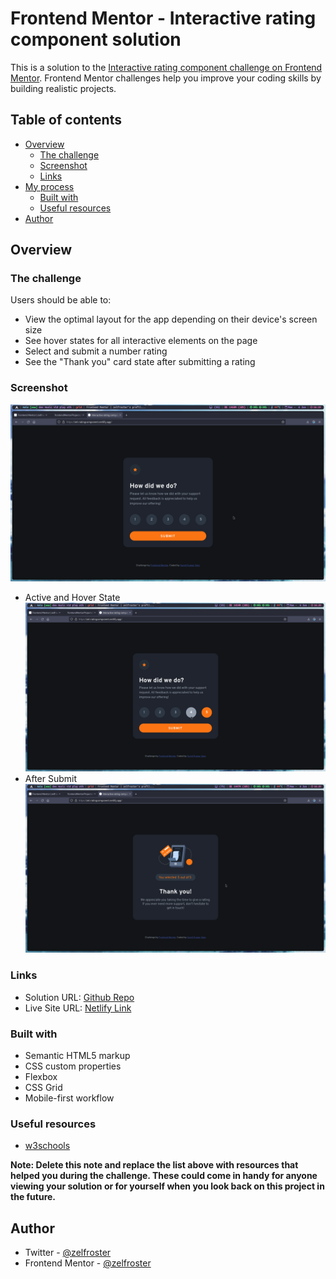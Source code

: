 # Frontend Mentor - Interactive rating component solution

This is a solution to the [Interactive rating component challenge on Frontend Mentor](https://www.frontendmentor.io/challenges/interactive-rating-component-koxpeBUmI). Frontend Mentor challenges help you improve your coding skills by building realistic projects.

## Table of contents

- [Overview](#overview)
  - [The challenge](#the-challenge)
  - [Screenshot](#screenshot)
  - [Links](#links)
- [My process](#my-process)
  - [Built with](#built-with)
  - [Useful resources](#useful-resources)
- [Author](#author)

## Overview

### The challenge

Users should be able to:

- View the optimal layout for the app depending on their device's screen size
- See hover states for all interactive elements on the page
- Select and submit a number rating
- See the "Thank you" card state after submitting a rating

### Screenshot

![](./screenshot/screenshot1.jpg)
- Active and Hover State
![](./screenshot/screenshot2.jpg)
- After Submit
![](./screenshot/screenshot3.jpg)

### Links

- Solution URL: [Github Repo](https://github.com/zelfroster/frontendMentorProjects/tree/master/Rating-Component/interactive-rating-component-main)
- Live Site URL: [Netlify Link](https://zel-ratingcomponent.netlify.app)

### Built with

- Semantic HTML5 markup
- CSS custom properties
- Flexbox
- CSS Grid
- Mobile-first workflow

### Useful resources

- [w3schools](https://www.w3schools.com/js/default.asp)

**Note: Delete this note and replace the list above with resources that helped you during the challenge. These could come in handy for anyone viewing your solution or for yourself when you look back on this project in the future.**

## Author

- Twitter - [@zelfroster](https://www.twitter.com/zelfroster)
- Frontend Mentor - [@zelfroster](https://www.frontendmentor.io/profile/zelfroster)
